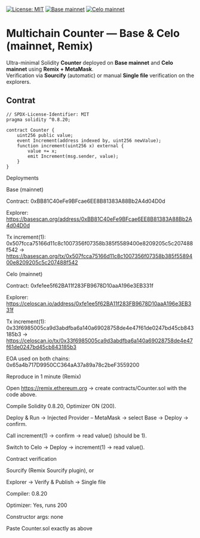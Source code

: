 [![License: MIT](https://img.shields.io/badge/License-MIT-green.svg)](LICENSE)
[![Base mainnet](https://img.shields.io/badge/Base-deployed-blue)](https://basescan.org/address/0xBB81C40eFe9BFcae6EE8B81383A88Bb2A4d04D0d)
[![Celo mainnet](https://img.shields.io/badge/Celo-deployed-gold)](https://celoscan.io/address/0xfe1ee5f62BA11f283FB9678D10aaA196e3EB331f)

# Multichain Counter — Base & Celo (mainnet, Remix)

Ultra-minimal Solidity **Counter** deployed on **Base mainnet** and **Celo mainnet** using **Remix + MetaMask**.  
Verification via **Sourcify** (automatic) or manual **Single file** verification on the explorers.

## Contrat

```solidity
// SPDX-License-Identifier: MIT
pragma solidity ^0.8.20;

contract Counter {
    uint256 public value;
    event Increment(address indexed by, uint256 newValue);
    function increment(uint256 x) external {
        value += x;
        emit Increment(msg.sender, value);
    }
}
````

Deployments

Base (mainnet)

Contract: 0xBB81C40eFe9BFcae6EE8B81383A88Bb2A4d04D0d

Explorer: https://basescan.org/address/0xBB81C40eFe9BFcae6EE8B81383A88Bb2A4d04D0d

Tx increment(1): 0x507fcca75166d11c8c1007356f07358b385f5589400e8209205c5c207488f542
→ https://basescan.org/tx/0x507fcca75166d11c8c1007356f07358b385f5589400e8209205c5c207488f542

Celo (mainnet)

Contract: 0xfe1ee5f62BA11f283FB9678D10aaA196e3EB331f

Explorer: https://celoscan.io/address/0xfe1ee5f62BA11f283FB9678D10aaA196e3EB331f

Tx increment(1): 0x33f6985005ca9d3abdfba6a140a69028758de4e47f61de0247bd45cb843185b3
→ https://celoscan.io/tx/0x33f6985005ca9d3abdfba6a140a69028758de4e47f61de0247bd45cb843185b3

EOA used on both chains: 0x65a4b717D9950CC364aA37a89a78c2beF3559200

Reproduce in 1 minute (Remix)

Open https://remix.ethereum.org
 → create contracts/Counter.sol with the code above.

Compile Solidity 0.8.20, Optimizer ON (200).

Deploy & Run → Injected Provider – MetaMask → select Base → Deploy → confirm.

Call increment(1) → confirm → read value() (should be 1).

Switch to Celo → Deploy → increment(1) → read value().

Contract verification

Sourcify (Remix Sourcify plugin), or

Explorer → Verify & Publish → Single file

Compiler: 0.8.20

Optimizer: Yes, runs 200

Constructor args: none

Paste Counter.sol exactly as above
